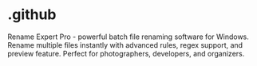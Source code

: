 # .github
Rename Expert Pro - powerful batch file renaming software for Windows. Rename multiple files instantly with advanced rules, regex support, and preview feature. Perfect for photographers, developers, and organizers.
